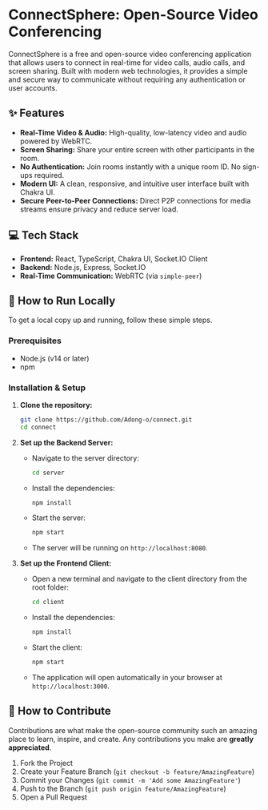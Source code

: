 # ConnectSphere: Open-Source Video Conferencing

ConnectSphere is a free and open-source video conferencing application that allows users to connect in real-time for video calls, audio calls, and screen sharing. Built with modern web technologies, it provides a simple and secure way to communicate without requiring any authentication or user accounts.

## ✨ Features

- **Real-Time Video & Audio:** High-quality, low-latency video and audio powered by WebRTC.
- **Screen Sharing:** Share your entire screen with other participants in the room.
- **No Authentication:** Join rooms instantly with a unique room ID. No sign-ups required.
- **Modern UI:** A clean, responsive, and intuitive user interface built with Chakra UI.
- **Secure Peer-to-Peer Connections:** Direct P2P connections for media streams ensure privacy and reduce server load.

## 💻 Tech Stack

- **Frontend:** React, TypeScript, Chakra UI, Socket.IO Client
- **Backend:** Node.js, Express, Socket.IO
- **Real-Time Communication:** WebRTC (via `simple-peer`)

## 🚀 How to Run Locally

To get a local copy up and running, follow these simple steps.

### Prerequisites

- Node.js (v14 or later)
- npm

### Installation & Setup

1. **Clone the repository:**
   ```sh
   git clone https://github.com/Adong-o/connect.git
   cd connect
   ```

2. **Set up the Backend Server:**
   - Navigate to the server directory:
     ```sh
     cd server
     ```
   - Install the dependencies:
     ```sh
     npm install
     ```
   - Start the server:
     ```sh
     npm start
     ```
   - The server will be running on `http://localhost:8080`.

3. **Set up the Frontend Client:**
   - Open a new terminal and navigate to the client directory from the root folder:
     ```sh
     cd client
     ```
   - Install the dependencies:
     ```sh
     npm install
     ```
   - Start the client:
     ```sh
     npm start
     ```
   - The application will open automatically in your browser at `http://localhost:3000`.

## 🤝 How to Contribute

Contributions are what make the open-source community such an amazing place to learn, inspire, and create. Any contributions you make are **greatly appreciated**.

1. Fork the Project
2. Create your Feature Branch (`git checkout -b feature/AmazingFeature`)
3. Commit your Changes (`git commit -m 'Add some AmazingFeature'`)
4. Push to the Branch (`git push origin feature/AmazingFeature`)
5. Open a Pull Request